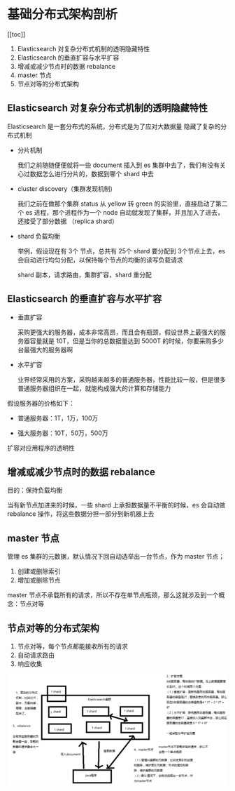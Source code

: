 # 基础分布式架构剖析
[[toc]]

1. Elasticsearch 对复杂分布式机制的透明隐藏特性
2. Elasticsearch 的垂直扩容与水平扩容
3. 增减或减少节点时的数据 rebalance
4. master 节点
5. 节点对等的分布式架构


## Elasticsearch 对复杂分布式机制的透明隐藏特性

Elasticsearch 是一套分布式的系统，分布式是为了应对大数据量
隐藏了复杂的分布式机制

- 分片机制

    我们之前随随便便就将一些 document 插入到 es 集群中去了，我们有没有关心过数据怎么进行分片的，数据到哪个 shard 中去

- cluster discovery（集群发现机制)

    我们之前在做那个集群 status 从 yellow 转 green 的实验里，直接启动了第二个 es 进程，那个进程作为一个 node 自动就发现了集群，并且加入了进去，还接受了部分数据 （replica shard）

- shard 负载均衡

    举例，假设现在有 3个 节点，总共有 25个 shard 要分配到 3个节点上去，es 会自动进行均匀分配，以保持每个节点的均衡的读写负载请求

    shard 副本，请求路由，集群扩容，shard 重分配

## Elasticsearch 的垂直扩容与水平扩容

- 垂直扩容

    采购更强大的服务器，成本非常高昂，而且会有瓶颈，假设世界上最强大的服务器容量就是 10T，但是当你的总数据量达到 5000T 的时候，你要采购多少台最强大的服务器啊

- 水平扩容

    业界经常采用的方案，采购越来越多的普通服务器，性能比较一般，但是很多普通服务器组织在一起，就能构成强大的计算和存储能力


假设服务器的价格如下：

- 普通服务器：1T，1万，100万

- 强大服务器：10T，50万，500万

扩容对应用程序的透明性

## 增减或减少节点时的数据 rebalance

目的：保持负载均衡

当有新节点加进来的时候，一些 shard 上承担数据量不平衡的时候，es 会自动做 rebalance 操作，将这些数据分担一部分到新机器上去

## master 节点

管理 es 集群的元数据，默认情况下回自动选举出一台节点，作为 master 节点；

1. 创建或删除索引
2. 增加或删除节点

master 节点不承载所有的请求，所以不存在单节点瓶颈，那么这就涉及到一个概念：节点对等

## 节点对等的分布式架构

1. 节点对等，每个节点都能接收所有的请求
2. 自动请求路由
3. 响应收集

![](./assets/markdown-img-paste-20181231234231253.png)
